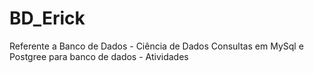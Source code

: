 # BD_Erick
Referente a Banco de Dados - Ciência de Dados
Consultas em MySql e Postgree para banco de dados - Atividades
